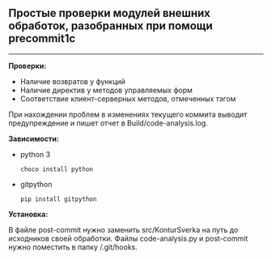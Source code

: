 Простые проверки модулей внешних обработок, разобранных при помощи precommit1c
---
---

**Проверки:**

* Наличие возвратов у функций
* Наличие директив у методов управляемых форм
* Соответствие клиент-серверных методов, отмеченных тэгом

При нахождении проблем в изменениях текущего коммита выводит предупреждение и пишет отчет в Build/code-analysis.log.

**Зависимости:**

* python 3
    ```
    choco install python
    ```
* gitpython
    ```
    pip install gitpython
    ```

**Установка:**

В файле post-commit нужно заменить src/KonturSverka на путь до исходников своей обработки. Файлы code-analysis.py и post-commit нужно поместить в папку /.git/hooks.